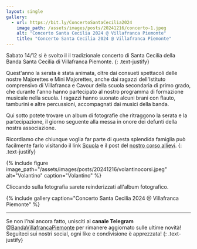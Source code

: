 ```yaml
---
layout: single
gallery:
  - url: https://bit.ly/ConcertoSantaCecilia2024
    image_path: /assets/images/posts/20241216/concerto-1.jpeg
    alt: "Concerto Santa Cecilia 2024 @ Villafranca Piemonte"
    title: "Concerto Santa Cecilia 2024 @ Villafranca Piemonte"
---
```

Sabato 14/12 si è svolto il il tradizionale concerto di Santa Cecilia della Banda Santa Cecilia di Villafranca Piemonte.
{: .text-justify}

Quest'anno la serata è stata animata, oltre dai consueti spettacoli delle nostre Majorettes e Mini Majorettes, anche dai ragazzi dell'Istituto comprensivo di Villafranca e Cavour della scuola secondaria di primo grado, che durante l'anno hanno partecipato al nostro programma di formazione musicale nella scuola. I ragazzi hanno suonato alcuni brani con flauto, tamburini e altre percussioni, accompagnati dai musici della banda.

Qui sotto potete trovare un album di fotografie che ritraggono la serata e la partecipazione, il giorno seguente alla messa in onore dei defunti della nostra associazione.

Ricordiamo che chiunque voglia far parte di questa splendida famiglia può facilmente farlo visitando il link [Scuola](/scuola) e il post del [nostro corso allievi](/Scuola-musici-e-Majorettes-2025/).
{: .text-justify}

{% include figure image_path="/assets/images/posts/20241216/volantinocorsi.jpeg" alt="Volantino" caption="Volantino" %}

Cliccando sulla fotografia sarete reinderizzati all'album fotografico.

{% include gallery caption="Concerto Santa Cecilia 2024 @ Villafranca Piemonte" %}


---

Se non l'hai ancora fatto, unisciti al **canale Telegram** [@BandaVillafrancaPiemonte](https://t.me/BandaVillafrancaPiemonte) per rimanere aggiornato sulle ultime novità! Seguiteci sui nostri social, ogni like e condivisione è apprezzata!
{: .text-justify}
